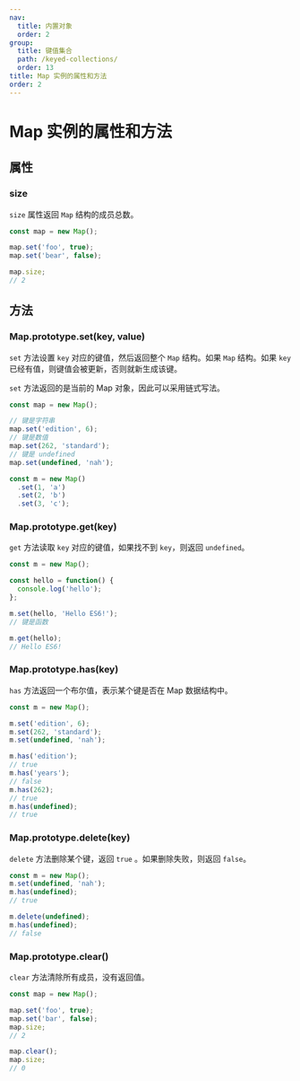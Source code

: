 ```yaml
---
nav:
  title: 内置对象
  order: 2
group:
  title: 键值集合
  path: /keyed-collections/
  order: 13
title: Map 实例的属性和方法
order: 2
---
```


# Map 实例的属性和方法

## 属性

### size

`size` 属性返回 `Map` 结构的成员总数。

```js
const map = new Map();

map.set('foo', true);
map.set('bear', false);

map.size;
// 2
```

## 方法

### Map.prototype.set(key, value)

`set` 方法设置 `key` 对应的键值，然后返回整个 `Map` 结构。如果 `Map` 结构。如果 `key` 已经有值，则键值会被更新，否则就新生成该键。

`set` 方法返回的是当前的 Map 对象，因此可以采用链式写法。

```js
const map = new Map();

// 键是字符串
map.set('edition', 6);
// 键是数值
map.set(262, 'standard');
// 键是 undefined
map.set(undefined, 'nah');

const m = new Map()
  .set(1, 'a')
  .set(2, 'b')
  .set(3, 'c');
```

### Map.prototype.get(key)

`get` 方法读取 `key` 对应的键值，如果找不到 `key`，则返回 `undefined`。

```js
const m = new Map();

const hello = function() {
  console.log('hello');
};

m.set(hello, 'Hello ES6!');
// 键是函数

m.get(hello);
// Hello ES6!
```

### Map.prototype.has(key)

`has` 方法返回一个布尔值，表示某个键是否在 Map 数据结构中。

```js
const m = new Map();

m.set('edition', 6);
m.set(262, 'standard');
m.set(undefined, 'nah');

m.has('edition');
// true
m.has('years');
// false
m.has(262);
// true
m.has(undefined);
// true
```

### Map.prototype.delete(key)

`delete` 方法删除某个键，返回 `true` 。如果删除失败，则返回 `false`。

```js
const m = new Map();
m.set(undefined, 'nah');
m.has(undefined);
// true

m.delete(undefined);
m.has(undefined);
// false
```

### Map.prototype.clear()

`clear` 方法清除所有成员，没有返回值。

```js
const map = new Map();

map.set('foo', true);
map.set('bar', false);
map.size;
// 2

map.clear();
map.size;
// 0
```
